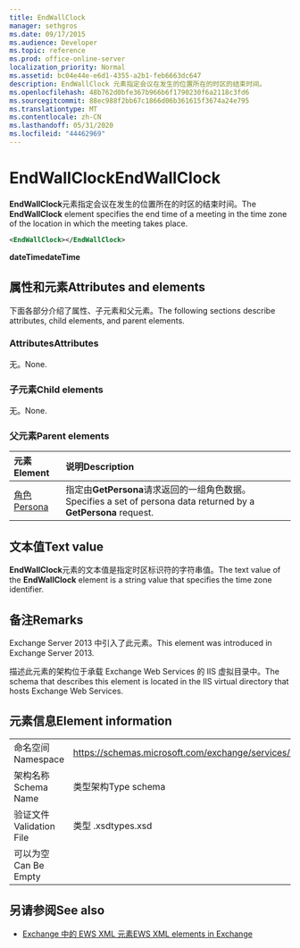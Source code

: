 ```yaml
---
title: EndWallClock
manager: sethgros
ms.date: 09/17/2015
ms.audience: Developer
ms.topic: reference
ms.prod: office-online-server
localization_priority: Normal
ms.assetid: bc04e44e-e6d1-4355-a2b1-feb6663dc647
description: EndWallClock 元素指定会议在发生的位置所在的时区的结束时间。
ms.openlocfilehash: 48b762d0bfe367b966b6f1790230f6a2118c3fd6
ms.sourcegitcommit: 88ec988f2bb67c1866d06b361615f3674a24e795
ms.translationtype: MT
ms.contentlocale: zh-CN
ms.lasthandoff: 05/31/2020
ms.locfileid: "44462969"
---
```

# <a name="endwallclock"></a><span data-ttu-id="ddfc8-103">EndWallClock</span><span class="sxs-lookup"><span data-stu-id="ddfc8-103">EndWallClock</span></span>

<span data-ttu-id="ddfc8-104">**EndWallClock**元素指定会议在发生的位置所在的时区的结束时间。</span><span class="sxs-lookup"><span data-stu-id="ddfc8-104">The **EndWallClock** element specifies the end time of a meeting in the time zone of the location in which the meeting takes place.</span></span> 
  
```XML
<EndWallClock></EndWallClock>
```

 <span data-ttu-id="ddfc8-105">**dateTime**</span><span class="sxs-lookup"><span data-stu-id="ddfc8-105">**dateTime**</span></span>
## <a name="attributes-and-elements"></a><span data-ttu-id="ddfc8-106">属性和元素</span><span class="sxs-lookup"><span data-stu-id="ddfc8-106">Attributes and elements</span></span>

<span data-ttu-id="ddfc8-107">下面各部分介绍了属性、子元素和父元素。</span><span class="sxs-lookup"><span data-stu-id="ddfc8-107">The following sections describe attributes, child elements, and parent elements.</span></span>
  
### <a name="attributes"></a><span data-ttu-id="ddfc8-108">Attributes</span><span class="sxs-lookup"><span data-stu-id="ddfc8-108">Attributes</span></span>

<span data-ttu-id="ddfc8-109">无。</span><span class="sxs-lookup"><span data-stu-id="ddfc8-109">None.</span></span>
  
### <a name="child-elements"></a><span data-ttu-id="ddfc8-110">子元素</span><span class="sxs-lookup"><span data-stu-id="ddfc8-110">Child elements</span></span>

<span data-ttu-id="ddfc8-111">无。</span><span class="sxs-lookup"><span data-stu-id="ddfc8-111">None.</span></span>
  
### <a name="parent-elements"></a><span data-ttu-id="ddfc8-112">父元素</span><span class="sxs-lookup"><span data-stu-id="ddfc8-112">Parent elements</span></span>

|<span data-ttu-id="ddfc8-113">**元素**</span><span class="sxs-lookup"><span data-stu-id="ddfc8-113">**Element**</span></span>|<span data-ttu-id="ddfc8-114">**说明**</span><span class="sxs-lookup"><span data-stu-id="ddfc8-114">**Description**</span></span>|
|:-----|:-----|
|[<span data-ttu-id="ddfc8-115">角色</span><span class="sxs-lookup"><span data-stu-id="ddfc8-115">Persona</span></span>](persona.md) <br/> |<span data-ttu-id="ddfc8-116">指定由**GetPersona**请求返回的一组角色数据。</span><span class="sxs-lookup"><span data-stu-id="ddfc8-116">Specifies a set of persona data returned by a **GetPersona** request.</span></span>  <br/> |
   
## <a name="text-value"></a><span data-ttu-id="ddfc8-117">文本值</span><span class="sxs-lookup"><span data-stu-id="ddfc8-117">Text value</span></span>

<span data-ttu-id="ddfc8-118">**EndWallClock**元素的文本值是指定时区标识符的字符串值。</span><span class="sxs-lookup"><span data-stu-id="ddfc8-118">The text value of the **EndWallClock** element is a string value that specifies the time zone identifier.</span></span> 
  
## <a name="remarks"></a><span data-ttu-id="ddfc8-119">备注</span><span class="sxs-lookup"><span data-stu-id="ddfc8-119">Remarks</span></span>

<span data-ttu-id="ddfc8-120">Exchange Server 2013 中引入了此元素。</span><span class="sxs-lookup"><span data-stu-id="ddfc8-120">This element was introduced in Exchange Server 2013.</span></span>
  
<span data-ttu-id="ddfc8-121">描述此元素的架构位于承载 Exchange Web Services 的 IIS 虚拟目录中。</span><span class="sxs-lookup"><span data-stu-id="ddfc8-121">The schema that describes this element is located in the IIS virtual directory that hosts Exchange Web Services.</span></span>
  
## <a name="element-information"></a><span data-ttu-id="ddfc8-122">元素信息</span><span class="sxs-lookup"><span data-stu-id="ddfc8-122">Element information</span></span>

|||
|:-----|:-----|
|<span data-ttu-id="ddfc8-123">命名空间</span><span class="sxs-lookup"><span data-stu-id="ddfc8-123">Namespace</span></span>  <br/> |https://schemas.microsoft.com/exchange/services/2006/types  <br/> |
|<span data-ttu-id="ddfc8-124">架构名称</span><span class="sxs-lookup"><span data-stu-id="ddfc8-124">Schema Name</span></span>  <br/> |<span data-ttu-id="ddfc8-125">类型架构</span><span class="sxs-lookup"><span data-stu-id="ddfc8-125">Type schema</span></span>  <br/> |
|<span data-ttu-id="ddfc8-126">验证文件</span><span class="sxs-lookup"><span data-stu-id="ddfc8-126">Validation File</span></span>  <br/> |<span data-ttu-id="ddfc8-127">类型 .xsd</span><span class="sxs-lookup"><span data-stu-id="ddfc8-127">types.xsd</span></span>  <br/> |
|<span data-ttu-id="ddfc8-128">可以为空</span><span class="sxs-lookup"><span data-stu-id="ddfc8-128">Can Be Empty</span></span>  <br/> ||
   
## <a name="see-also"></a><span data-ttu-id="ddfc8-129">另请参阅</span><span class="sxs-lookup"><span data-stu-id="ddfc8-129">See also</span></span>



- [<span data-ttu-id="ddfc8-130">Exchange 中的 EWS XML 元素</span><span class="sxs-lookup"><span data-stu-id="ddfc8-130">EWS XML elements in Exchange</span></span>](ews-xml-elements-in-exchange.md)

